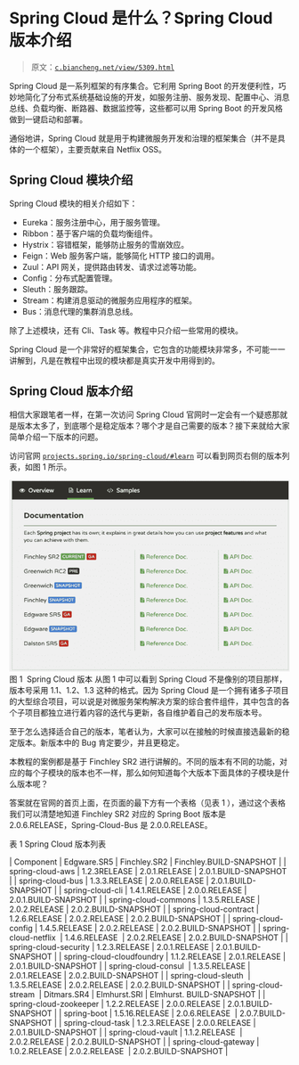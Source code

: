 # Spring Cloud 是什么？Spring Cloud 版本介绍

> 原文：[`c.biancheng.net/view/5309.html`](http://c.biancheng.net/view/5309.html)

Spring Cloud 是一系列框架的有序集合。它利用 Spring Boot 的开发便利性，巧妙地简化了分布式系统基础设施的开发，如服务注册、服务发现、配置中心、消息总线、负载均衡、断路器、数据监控等，这些都可以用 Spring Boot 的开发风格做到一键启动和部署。

通俗地讲，Spring Cloud 就是用于构建微服务开发和治理的框架集合（并不是具体的一个框架），主要贡献来自 Netflix OSS。

## Spring Cloud 模块介绍

Spring Cloud 模块的相关介绍如下：

*   Eureka：服务注册中心，用于服务管理。
*   Ribbon：基于客户端的负载均衡组件。
*   Hystrix：容错框架，能够防止服务的雪崩效应。
*   Feign：Web 服务客户端，能够简化 HTTP 接口的调用。
*   Zuul：API 网关，提供路由转发、请求过滤等功能。
*   Config：分布式配置管理。
*   Sleuth：服务跟踪。
*   Stream：构建消息驱动的微服务应用程序的框架。
*   Bus：消息代理的集群消息总线。

除了上述模块，还有 Cli、Task 等。教程中只介绍一些常用的模块。

Spring Cloud 是一个非常好的框架集合，它包含的功能模块非常多，不可能一一讲解到，凡是在教程中出现的模块都是真实开发中用得到的。

## Spring Cloud 版本介绍

相信大家跟笔者一样，在第一次访问 Spring Cloud 官网时一定会有一个疑惑那就是版本太多了，到底哪个是稳定版本？哪个才是自己需要的版本？接下来就给大家简单介绍一下版本的问题。

访问官网 [`projects.spring.io/spring-cloud/#learn`](https://projects.spring.io/spring-cloud/#learn) 可以看到网页右侧的版本列表，如图 1 所示。

![Spring Cloud 版本](img/3d3d6072e82037dbcf083adda66622cf.png)
图 1  Spring Cloud 版本
从图 1 中可以看到 Spring Cloud 不是像别的项目那样，版本号采用 1.1、1.2、1.3 这种的格式。因为 Spring Cloud 是一个拥有诸多子项目的大型综合项目，可以说是对微服务架构解决方案的综合套件组件，其中包含的各个子项目都独立进行着内容的迭代与更新，各自维护着自己的发布版本号。

至于怎么选择适合自己的版本，笔者认为，大家可以在接触的时候直接选最新的稳定版本。新版本中的 Bug 肯定要少，并且更稳定。

本教程的案例都是基于 Finchley SR2 进行讲解的。不同的版本有不同的功能，对应的每个子模块的版本也不一样，那么如何知道每个大版本下面具体的子模块是什么版本呢？

答案就在官网的首页上面，在页面的最下方有一个表格（见表 1 ），通过这个表格我们可以清楚地知道 Finchley SR2 对应的 Spring Boot 版本是 2.0.6.RELEASE，Spring-Cloud-Bus 是 2.0.0.RELEASE。

表 1 Spring Cloud 版本列表

| Component | Edgware.SR5 | Finchley.SR2 | Finchley.BUILD-SNAPSHOT |
| spring-cloud-aws | 1.2.3RELEASE | 2.0.1.RELEASE | 2.0.1.BUILD-SNAPSHOT |
| spring-cloud-bus | 1.3.3.RELEASE | 2.0.0.RELEASE | 2.0.1.BUILD-SNAPSHOT |
| spring-cloud-cli | 1.4.1.RELEASE | 2.0.0.RELEASE | 2.0.1.BUILD-SNAPSHOT |
| spring-cloud-commons | 1.3.5.RELEASE | 2.0.2.RELEASE | 2.0.2.BUILD-SNAPSHOT |
| spring-cloud-contract | 1.2.6.RELEASE | 2.0.2.RELEASE | 2.0.2.BUILD-SNAPSHOT |
| spring-cloud-config | 1.4.5.RELEASE | 2.0.2.RELEASE | 2.0.2.BUILD-SNAPSHOT |
| spring-cloud-netflix  | 1.4.6.RELEASE  | 2.0.2.RELEASE | 2.0.2.BUILD-SNAPSHOT |
| spring-cloud-security | 1.2.3.RELEASE | 2.0.1.RELEASE | 2.0.1.BUILD-SNAPSHOT |
| spring-cloud-cloudfoundry | 1.1.2.RELEASE | 2.0.1.RELEASE | 2.0.1.BUILD-SNAPSHOT |
| spring-cloud-consul  | 1.3.5.RELEASE | 2.0.1.RELEASE | 2.0.2.BUILD-SNAPSHOT |
| spring-cloud-sleuth  | 1.3.5.RELEASE | 2.0.2.RELEASE | 2.0.2.BUILD-SNAPSHOT |
| spring-cloud-stream  | Ditmars.SR4 | Elmhurst.SRI | Elmhurst. BUILD-SNAPSHOT |
| spring-cloud-zookeeper | 1.2.2.RELEASE | 2.0.0.RELEASE | 2.0.1.BUILD-SNAPSHOT |
| spring-boot | 1.5.16.RELEASE | 2.0.6.RELEASE  | 2.0.7.BUILD-SNAPSHOT |
| spring-cloud-task | 1.2.3.RELEASE | 2.0.0.RELEASE | 2.0.1.BUILD-SNAPSHOT |
| spring-cloud-vault | 1.1.2.RELEASE  | 2.0.2.RELEASE | 2.0.2.BUILD-SNAPSHOT |
| spring-cloud-gateway | 1.0.2.RELEASE | 2.0.2.RELEASE  | 2.0.2.BUILD-SNAPSHOT |